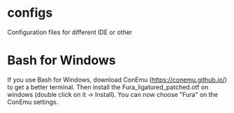 # configs
Configuration files for different IDE or other

# Bash for Windows
If you use Bash for Windows, download ConEmu (https://conemu.github.io/) to get a better terminal.
Then install the Fura_ligatured_patched.otf on windows (double click on it -> Install).
You can now choose "Fura" on the ConEmu settings.
